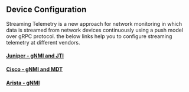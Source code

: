 ## Device Configuration
Streaming Telemetry is a new approach for network monitoring in which data is streamed from network devices continuously using a push model over gRPC protocol. the below links help you to configure streaming telemetry at different vendors. 

#### [Juniper - gNMI and JTI](juniper/readme.md)
#### [Cisco - gNMI and MDT](cisco/readme.md)
#### [Arista - gNMI](arista/readme.md)
